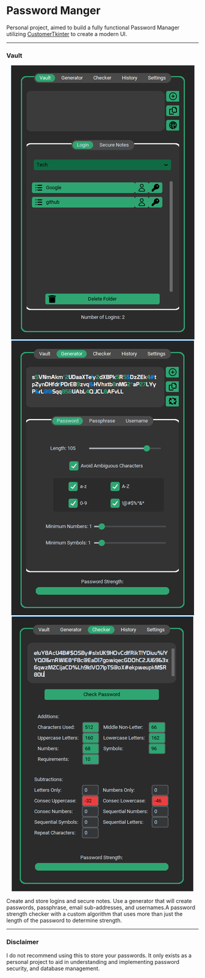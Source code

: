# Password Manger

Personal project, aimed to build a fully functional Password Manager
utilizing [CustomerTkinter](https://github.com/TomSchimansky/CustomTkinter/blob/master/Readme.md)
to create a modern UI.

---

### Vault

<p align="center">
  <picture>
    <img src="/documentation_images/vault.png">
  </picture>  
    <picture>
    <img src="/documentation_images/generator.png">
  </picture>  
    <picture>
    <img src="/documentation_images/checker.png">
  </picture>
</p>

Create and store logins and secure notes. Use a generator that will create passwords, passphrase, email sub-addresses, and 
usernames.A password strength checker with a custom algorithm that uses more than just the length of the password to 
determine strength.


---

### Disclaimer

I do not recommend using this to store your passwords. It only exists as a personal project to aid in understanding and
implementing password security, and database management.